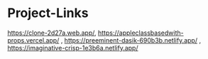 # Project-Links
https://clone-2d27a.web.app/, https://appleclassbasedwith-props.vercel.app/ ,  https://preeminent-dasik-690b3b.netlify.app/  ,  https://imaginative-crisp-1e3b6a.netlify.app/
